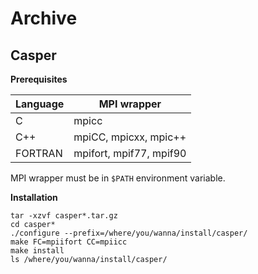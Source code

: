 # Archive

## Casper

**Prerequisites**

| Language | MPI wrapper |
|----------|-------------|
| C | mpicc |
| C++ | mpiCC, mpicxx, mpic++ |
| FORTRAN | mpifort, mpif77, mpif90 |

MPI wrapper must be in `$PATH` environment variable.

**Installation**

```
tar -xzvf casper*.tar.gz
cd casper*
./configure --prefix=/where/you/wanna/install/casper/
make FC=mpiifort CC=mpiicc
make install
ls /where/you/wanna/install/casper/
```
